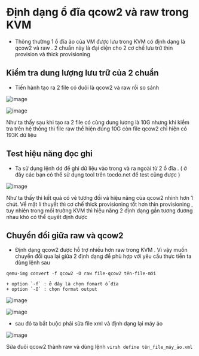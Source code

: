 # Định dạng ổ đĩa qcow2 và raw trong KVM
- Thông thường 1 ổ đĩa ảo của VM được lưu trong KVM có định dạng là qcow2 và raw . 2 chuẩn này là đại diện cho 2 cơ chế lưu trữ thin provision và thick provisioning 

## Kiểm tra dung lượng lưu trữ của 2 chuẩn 
- Tiến hành tạo ra 2 file có đuôi là qcow2 và raw rồi so sánh 

![image](https://user-images.githubusercontent.com/50499526/166505660-60c3dc9f-a444-4971-a48e-9d1a817c72b3.png)

![image](https://user-images.githubusercontent.com/50499526/166505843-8f18f78d-5338-430c-80ac-c9ea38067609.png)

Như ta thấy sau khi tạo ra 2 file có cùng dung lương là 10G nhưng khi kiểm tra trên hệ thống thì file raw thể hiện đúng 10G còn file qcow2 chỉ hiện có 193K dữ liệu

## Test hiệu năng đọc ghi

- Ta sử dụng lệnh dd để ghi dữ liệu vào trong và ra ngoài từ 2 ổ đĩa . ( ở đây các bạn có thể sử dụng tool trên tocdo.net để test cũng được )

![image](https://user-images.githubusercontent.com/50499526/166507363-37716b3c-c592-4b45-b9c9-423be1c236b1.png)

Như ta thấy thì kết quả có vẻ tương đối và hiệu năng của qcow2 nhỉnh hơn 1 chút. Về mặt lí thuyết thì cơ chế thick provisioning tốt hơn thin provisioning , tuy nhiên trong môi trường KVM thì hiệu năng 2 định dạng gần tương đương nhau khó có thể quyết định được 

## Chuyển đổi giữa raw và qcow2 
 
- Định dạng qcow2 được hỗ trợ nhiều hơn raw trong KVM . Vì vậy muốn chuyển đổi qua lại giữa 2 định dạng để phù hợp với yêu cầu thực tiễn ta dùng lệnh sau

```qemu-img convert -f qcow2 -O raw file-qcow2 tên-file-mới```

    + option `-f` : ở đây là chọn fomart ổ đĩa 
    + option `-O` : chọn format output

![image](https://user-images.githubusercontent.com/50499526/166510027-36240914-6ad2-4c76-9838-4a8c4680d519.png)

![image](https://user-images.githubusercontent.com/50499526/166510158-50ab2e1e-4659-4046-98d5-21f593016c18.png)

- sau đó ta bắt buộc phải sửa file xml và định dạng lại máy ảo

![image](https://user-images.githubusercontent.com/50499526/166510308-c0b418e5-5cb5-4743-b42a-de5e463673fe.png)

Sửa đuôi qcow2 thành raw và dùng lệnh `virsh define tên_file_máy_ảo.xml`


